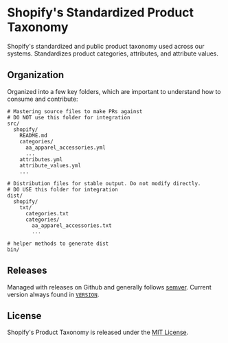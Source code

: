 # Shopify's Standardized Product Taxonomy

Shopify's standardized and public product taxonomy used across our systems. Standardizes product categories, attributes, and attribute values.

## Organization

Organized into a few key folders, which are important to understand how to consume and contribute:

```
# Mastering source files to make PRs against
# DO NOT use this folder for integration
src/
  shopify/
    README.md
    categories/
      aa_apparel_accessories.yml
      ...
    attributes.yml
    attribute_values.yml
    ...

# Distribution files for stable output. Do not modify directly.
# DO USE this folder for integration
dist/
  shopify/
    txt/
      categories.txt
      categories/
        aa_apparel_accessories.txt
        ...

# helper methods to generate dist
bin/
```


## Releases

Managed with releases on Github and generally follows [semver](https://semver.org/). Current version always found in [`VERSION`](./VERSION).

## License

Shopify's Product Taxonomy is released under the [MIT License](./LICENSE).

